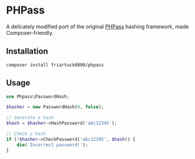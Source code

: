 # PHPass

A delicately modified port of the original [PHPass](http://openwall.org/phpass) hashing framework,
made Composer-friendly.

## Installation

```
composer install friartuck6000/phpass
```

## Usage

```php
use Phpass\PasswordHash;

$hasher = new PasswordHash(8, false);

// Generate a hash
$hash = $hasher->HashPassword('abc12345');

// Check a hash
if (!$hasher->CheckPassword('abc12345', $hash)) {
    die('Incorrect password!');
}
```

